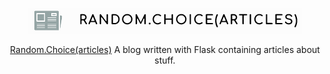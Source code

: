 <p align="center">
  <img src="https://github.com/maxmarzolf/random-choice/blob/master/logo.png" alt="random-choice logo" title="random-choice"/>
</p>
<p align="center">
<a href="https://www.randomchoice.blog/">Random.Choice(articles)</a> A blog written with Flask containing articles about stuff.
</p>

